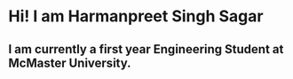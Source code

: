# Hi! I am Harmanpreet Singh Sagar

## I am currently a first year Engineering Student at McMaster University.

